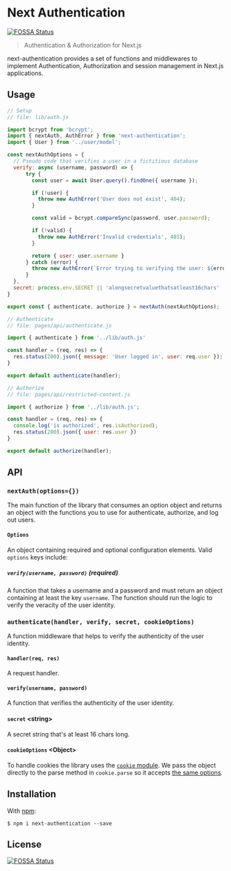 # Next Authentication

[![FOSSA Status](https://app.fossa.io/api/projects/git%2Bgithub.com%2Fj0lv3r4%2Fnext-authentication.svg?type=shield)](https://app.fossa.io/projects/git%2Bgithub.com%2Fj0lv3r4%2Fnext-authentication?ref=badge_shield)

> Authentication &amp; Authorization for Next.js

next-authentication provides a set of functions and middlewares to implement Authentication, Authorization and session management in Next.js applications.

## Usage

```js
// Setup
// file: lib/auth.js

import bcrypt from 'bcrypt';
import { nextAuth, AuthError } from 'next-authentication';
import { User } from '../user/model';

const nextAuthOptions = {   
  // Pseudo code that verifies a user in a fictitious database
  verify: async (username, password) => {
      try {
        const user = await User.query().findOne({ username });

        if (!user) {
          throw new AuthError('User does not exist', 404);
        }

        const valid = bcrypt.compareSync(password, user.password);

        if (!valid) {
          throw new AuthError('Invalid credentials', 403);
        }

        return { user: user.username }
      } catch (error) {
        throw new AuthError(`Error trying to verifying the user: ${error.message}`, 500);
      }
  },
  secret: process.env.SECRET || 'alongsecretvaluethatsatleast16chars'
}

export const { authenticate, authorize } = nextAuth(nextAuthOptions);

// Authenticate
// file: pages/api/authenticate.js

import { authenticate } from '../lib/auth.js'

const handler = (req, res) => {
  res.status(200).json({ message: 'User logged in', user: req.user });
}

export default authenticate(handler);

// Authorize
// file: pages/api/restricted-content.js

import { authorize } from '../lib/auth.js';

const handler = (req, res) => {
  console.log('is authorized', res.isAuthorized);
  res.status(200).json({ user: res.user })
}

export default authorize(handler);
```

## API

### `nextAuth(options={})`

The main function of the library that consumes an option object and returns an object with the functions you to use for authenticate, authorize, and log out users.

#### `Options`

An object containing required and optional configuration elements. Valid `options` keys include:

##### `verify(username, password)` (required)

A function that takes a username and a password and must return an object containing at least the key `username`. The function should run the logic to verify the veracity of the user identity.

### `authenticate(handler, verify, secret, cookieOptions)`

A function middleware that helps to verify the authenticity of the user identity.

#### `handler(req, res)`

A request handler.

#### `verify(username, password)`

A function that verifies the authenticity of the user identity.

#### `secret` \<string\>

A secret string that's at least 16 chars long.

#### `cookieOptions` \<Object\>

To handle cookies the library uses the [`cookie` module](https://www.npmjs.com/package/cookie). We pass the object directly to the parse method in `cookie.parse` so it accepts [the same options](https://www.npmjs.com/package/cookie#options).

## Installation

With [npm](https://npmjs.com):

```
$ npm i next-authentication --save
```


## License
[![FOSSA Status](https://app.fossa.io/api/projects/git%2Bgithub.com%2Fj0lv3r4%2Fnext-authentication.svg?type=large)](https://app.fossa.io/projects/git%2Bgithub.com%2Fj0lv3r4%2Fnext-authentication?ref=badge_large)
